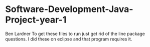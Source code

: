 # Software-Development-Java-Project-year-1
Ben Lardner
To get these files to run just get rid of the line package questions. I did these on eclipse and that program requires it.
